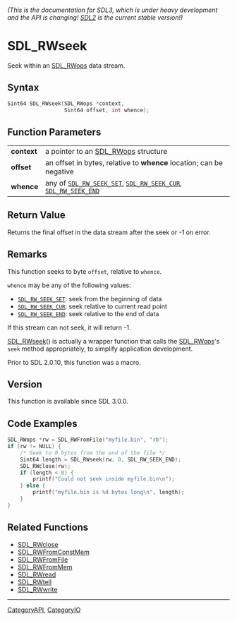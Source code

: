 ###### (This is the documentation for SDL3, which is under heavy development and the API is changing! [SDL2](https://wiki.libsdl.org/SDL2/) is the current stable version!)
# SDL_RWseek

Seek within an [SDL_RWops](SDL_RWops) data stream.

## Syntax

```c
Sint64 SDL_RWseek(SDL_RWops *context,
                  Sint64 offset, int whence);

```

## Function Parameters

|                 |                                                                                                                         |
| --------------- | ----------------------------------------------------------------------------------------------------------------------- |
| **context**     | a pointer to an [SDL_RWops](SDL_RWops) structure                                                                        |
| **offset**      | an offset in bytes, relative to **whence** location; can be negative                                                    |
| **whence**      | any of [`SDL_RW_SEEK_SET`](SDL_RW_SEEK_SET), [`SDL_RW_SEEK_CUR`](SDL_RW_SEEK_CUR), [`SDL_RW_SEEK_END`](SDL_RW_SEEK_END) |

## Return Value

Returns the final offset in the data stream after the seek or -1 on error.

## Remarks

This function seeks to byte `offset`, relative to `whence`.

`whence` may be any of the following values:

- [`SDL_RW_SEEK_SET`](SDL_RW_SEEK_SET): seek from the beginning of data
- [`SDL_RW_SEEK_CUR`](SDL_RW_SEEK_CUR): seek relative to current read point
- [`SDL_RW_SEEK_END`](SDL_RW_SEEK_END): seek relative to the end of data

If this stream can not seek, it will return -1.

[SDL_RWseek](SDL_RWseek)() is actually a wrapper function that calls the
[SDL_RWops](SDL_RWops)'s `seek` method appropriately, to simplify
application development.

Prior to SDL 2.0.10, this function was a macro.

## Version

This function is available since SDL 3.0.0.

## Code Examples

```c++
SDL_RWops *rw = SDL_RWFromFile("myfile.bin", "rb");
if (rw != NULL) {
    /* Seek to 0 bytes from the end of the file */
    Sint64 length = SDL_RWseek(rw, 0, SDL_RW_SEEK_END);
    SDL_RWclose(rw);
    if (length < 0) {
        printf("Could not seek inside myfile.bin\n");
    } else {
        printf("myfile.bin is %d bytes long\n", length);
    }
}
```

## Related Functions

* [SDL_RWclose](SDL_RWclose)
* [SDL_RWFromConstMem](SDL_RWFromConstMem)
* [SDL_RWFromFile](SDL_RWFromFile)
* [SDL_RWFromMem](SDL_RWFromMem)
* [SDL_RWread](SDL_RWread)
* [SDL_RWtell](SDL_RWtell)
* [SDL_RWwrite](SDL_RWwrite)

----
[CategoryAPI](CategoryAPI), [CategoryIO](CategoryIO)


